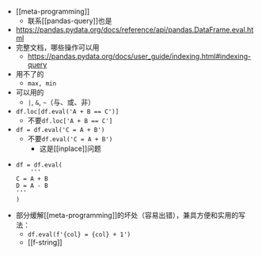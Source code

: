- [[meta-programming]]
  - 联系[[pandas-query]]也是
- https://pandas.pydata.org/docs/reference/api/pandas.DataFrame.eval.html
- 完整文档，哪些操作可以用
  - https://pandas.pydata.org/docs/user_guide/indexing.html#indexing-query
- 用不了的
  - `max, min`
- 可以用的
  - `|`, `&`, `~`（与、或、非）
- `df.loc[df.eval('A + B == C')]`
  - 不要`df.loc['A + B == C']`
- `df = df.eval('C = A + B')`
  - 不要`df.eval('C = A + B')`
    - 这是[[inplace]]问题
-   ```
    df = df.eval(
        '''
    C = A + B
    D = A - B
    '''
    )
    ```
- 部分缓解[[meta-programming]]的坏处（容易出错），兼具方便和实用的写法：
  - `df.eval(f'{col} = {col} + 1')`
  - [[f-string]]